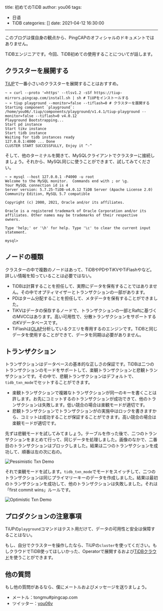 title: 初めてのTiDB
author: you06
tags:
  - 日语
  - TiDB
categories: []
date: 2021-04-12 16:30:00
---
このブログは僕自身の観点から、PingCAPのオフィシャルのドキュメントではありません。

TiDBエンジニアです。今回、TiDB初めての使用することについてが話します。

## クラスターを展開する

[TiUP](https://github.com/pingcap/tiup/)で一番小さいのクラスターを展開することはおすすめ。

```
~ » curl --proto '=https' --tlsv1.2 -sSf https://tiup-mirrors.pingcap.com/install.sh | sh # TiUPをインストールする
~ » tiup playground --monitor=false --tiflash=0 # クラスターを展開する
Starting component `playground`: /home/you06/.tiup/components/playground/v1.4.1/tiup-playground --monitor=false --tiflash=0 v4.0.12
Playground Bootstrapping...
Start pd instance
Start tikv instance
Start tidb instance
Waiting for tidb instances ready
127.0.0.1:4000 ... Done
CLUSTER START SUCCESSFULLY, Enjoy it ^-^
```

そして、他のターミナルを開きて、MySQLクライアントでクラスターに接続しましょう。それから、MySQL同じに使うことができまて、試してみてください。

```
~ » mysql --host 127.0.0.1 -P4000 -u root
Welcome to the MySQL monitor.  Commands end with ; or \g.
Your MySQL connection id is 4
Server version: 5.7.25-TiDB-v4.0.12 TiDB Server (Apache License 2.0) Community Edition, MySQL 5.7 compatible

Copyright (c) 2000, 2021, Oracle and/or its affiliates.

Oracle is a registered trademark of Oracle Corporation and/or its
affiliates. Other names may be trademarks of their respective
owners.

Type 'help;' or '\h' for help. Type '\c' to clear the current input statement.

mysql>
```

## ノードの種類

クラスターの中で複数のノードはあって、TiDBやPDやTiKVやTiFlashやなど。詳しい情報を知っていることは必要ではない。

- TiDBは計算することを担任して、実際にデータを保有することではありません。その中でオプティマイザーとトランザクションの一部があります。
- PDはターム分配することを担任して、メタデータを保有することができました。
- TiKVはデータの保存するノードで、トランザクションの一部とRaftに基づくのMVCCはあります。高い可用性で、分散トランザクションをサポートするのKVデータベースです。
- TiFlashは[OLAP](https://ja.wikipedia.org/wiki/OLAP)分析しているクエリを専用するのエンジンです。TiDBと同じデータを使用することができて、データを同期は必要がありません。

## トランザクション

トランザクションはデータベースの基本的な正しさの保証です。TiDBは二つのトランザクションのモードをサポートして、楽観トランザクションと悲観トランザクションです。その中で、悲観トランザクションはデフォルトで、`tidb_txn_mode`でセットすることができます。

- 楽観トランザクションで複雑なトランザクションが同一のキーを書くことは許します。お先にコミットするのトランザクションが成功できて、他のトランザクションは失敗します。低い競合の場合は楽観モードが適切です。
- 悲観トランザクションでトランザクションがの実施中はロックを書きますから、コミットは成功することが保証することができます。高い競合の場合は楽観モードが適切です。

先ずは悲観モードを試してみてましょう。テーブルを作った後で、二つのトランザクションをまとめて行って、同じデータを処理しました。画像のなかで、二番目のトランザクションはブロックしました。結果は二つのトランザクションを成功して、順番は左の次に右の。

![Pessimistic Txn Demo](demo-pessimistic-txn.png)

それで楽観モードを試します。`tidb_txn_mode`でモードをスイッチして、二つのトランザクションは同じプライマリーキーのデータを作成しました。結果は最初のトランザクションを成功して、他のトランザクションは失敗しました。それは「first commit wins」ルールです。

![Optimistic Txn Demo](demo-optimistic-txn.png)

## プロダクションの注意事項

TiUPの`playground`コマンドはテスト用だけて、データの可用性と安全は保障することはない。

もし、自分でクラスターを操作したなら、TiUPの`cluster`を使ってください。もしクラウドでTiDB使ってほしいかった、Operatorで展開するおよび[TiDBクラウド](https://en.pingcap.com/products/tidbcloud/)を使うことができます。

## 他の質問

もし他の質問があるなら、僕にメートルおよびメッセージを送りましょう。

- メートル：tongmu#pingcap.com
- ツイッター：[you06v](https://twitter.com/you06v)
